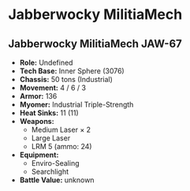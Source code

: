# Jabberwocky MilitiaMech
## Jabberwocky MilitiaMech JAW-67
- **Role:** Undefined
- **Tech Base:** Inner Sphere (3076)
- **Chassis:** 50 tons (Industrial)
- **Movement:** 4 / 6 / 3
- **Armor:** 136
- **Myomer:** Industrial Triple-Strength
- **Heat Sinks:** 11 (11)
- **Weapons:**
  - Medium Laser × 2
  - Large Laser
  - LRM 5 (ammo: 24)
- **Equipment:**
  - Enviro-Sealing
  - Searchlight
- **Battle Value:** unknown


